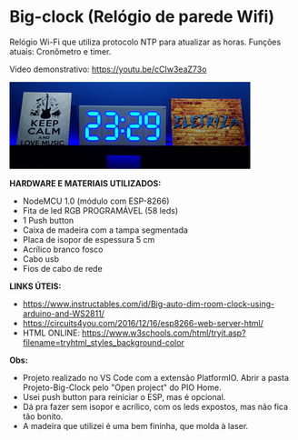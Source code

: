 # Big-clock (Relógio de parede Wifi)

Relógio Wi-Fi que utiliza protocolo NTP para atualizar as horas. Funções atuais: Cronômetro e timer.

Video demonstrativo: https://youtu.be/cCIw3eaZ73o

<img src="/Foto.png"/>
 
**HARDWARE E MATERIAIS UTILIZADOS:**

- NodeMCU 1.0 (módulo com ESP-8266)
- Fita de led RGB PROGRAMÁVEL (58 leds)
- 1 Push button
- Caixa de madeira com a tampa segmentada
- Placa de isopor de espessura 5 cm
- Acrílico branco fosco
- Cabo usb
- Fios de cabo de rede

**LINKS ÚTEIS:**
- https://www.instructables.com/id/Big-auto-dim-room-clock-using-arduino-and-WS2811/
- https://circuits4you.com/2016/12/16/esp8266-web-server-html/
- HTML ONLINE: https://www.w3schools.com/html/tryit.asp?filename=tryhtml_styles_background-color

**Obs:** 
- Projeto realizado no VS Code com a extensão PlatformIO. Abrir a pasta Projeto-Big-Clock pelo "Open project" do PIO Home.
- Usei push button para reiniciar o ESP, mas é opcional.
- Dá pra fazer sem isopor e acrílico, com os leds expostos, mas não fica tão bonito.
- A madeira que utilizei é uma bem fininha, que molda à laser.

